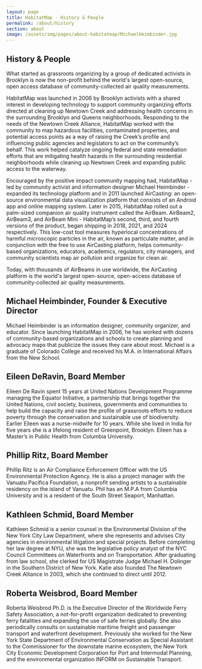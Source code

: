 ```yaml
---
layout: page
title: HabitatMap - History & People
permalink: /about/history
section: about
image: /assets/img/pages/about-habitatmap/MichaelHeimbinder.jpg
---
```


<section class="panel panel--history-intro u--bg-teal">
  <div class="split--50 split--padding-right">
    <h1 class="heading heading--large">
      History & People
    </h1>
  </div>

  <div class="split--50">
    <p class="heading heading--small">
      What started as grassroots organizing by a group of dedicated activists in Brooklyn is now the non-profit behind the world's largest open-source, open access database of community-collected air quality measurements.
    </p>
  </div>
</section>

<section class="panel panel--history arc-background arc-background--history arc-background--left-teal-light">
  <p class="p--body">
    HabitatMap was launched in 2006 by Brooklyn activists with a shared interest in developing technology to support community organizing efforts directed at cleaning up Newtown Creek and addressing health concerns in the surrounding Brooklyn and Queens neighborhoods. Responding to the needs of the Newtown Creek Alliance, HabitatMap worked with the community to map hazardous facilities, contaminated properties, and potential access points as a way of raising the Creek’s profile and influencing public agencies and legislators to act on the community’s behalf. This work helped catalyze ongoing federal and state remediation efforts that are mitigating health hazards in the surrounding residential neighborhoods while cleaning up Newtown Creek and expanding public access to the waterway.
  </p>

  <p class="p--body">
    Encouraged by the positive impact community mapping had, HabitatMap - led by community activist and information designer Michael Heimbinder - expanded its technology platform and in 2011 launched AirCasting: an open-source environmental data visualization platform that consists of an Android app and online mapping system. Later in 2015, HabitatMap rolled out a palm-sized companion air quality instrument called the AirBeam. AirBeam2, AirBeam3, and AirBeam Mini - HabitatMap’s second, third, and fourth versions of the product, began shipping in 2018, 2021, and 2024 respectively. This low-cost tool measures hyperlocal concentrations of harmful microscopic particles in the air, known as particulate matter, and in conjunction with the free to use AirCasting platform, helps community-based organizations, educators, academics, regulators, city managers, and community scientists map air pollution and organize for clean air.
  </p>

  <p class="p--body">
    Today, with thousands of AirBeams in use worldwide, the AirCasting platform is the world's largest open-source, open-access database of community-collected air quality measurements.
  </p>

  <h2 class="heading heading--small heading--body">
    Michael Heimbinder, Founder & Executive Director
  </h2>

  <p class="p--body">
    Michael Heimbinder is an information designer, community organizer, and educator. Since launching HabitatMap in 2006, he has worked with dozens of community-based organizations and schools to create planning and advocacy maps that publicize the issues they care about most. Michael is a graduate of Colorado College and received his M.A. in International Affairs from the New School.
  </p>

  <h2 class="heading heading--small heading--body">
    Eileen DeRavin, Board Member
  </h2>

  <p class="p--body">
    Eileen De Ravin spent 15 years at United Nations Development Programme managing the Equator Initiative, a partnership that brings together the United Nations, civil society, business, governments and communities to help build the capacity and raise the profile of grassroots efforts to reduce poverty through the conservation and sustainable use of biodiversity. Earlier Eileen was a nurse-midwife for 10 years. While she lived in India for five years she is a lifelong resident of Greenpoint, Brooklyn. Eileen has a Master’s in Public Health from Columbia University.
  </p>

  <h2 class="heading heading--small heading--body">
    Phillip Ritz, Board Member
  </h2>

  <p class="p--body">
    Phillip Ritz is an Air Compliance Enforcement Officer with the US Environmental Protection Agency. He is also a project manager with the Vanuatu Pacifica Foundation, a nonprofit sending artists to a sustainable residency on the island of Vanuatu. Phil has an M.P.A from Columbia University and is a resident of the South Street Seaport, Manhattan.
  </p>

  <h2 class="heading heading--small heading--body">
    Kathleen Schmid, Board Member
  </h2>

  <p class="p--body">
    Kathleen Schmid is a senior counsel in the Environmental Division of the New York City Law Department, where she represents and advises City agencies in environmental litigation and special projects. Before completing her law degree at NYU, she was the legislative policy analyst of the NYC Council Committees on Waterfronts and on Transportation. After graduating from law school, she clerked for US Magistrate Judge Michael H. Dolinger in the Southern District of New York. Katie also founded The Newtown Creek Alliance in 2003, which she continued to direct until 2012.
  </p>

  <h2 class="heading heading--small heading--body">
    Roberta Weisbrod, Board Member
  </h2>

  <p class="p--body">
    Roberta Weisbrod Ph.D. is the Executive Director of the Worldwide Ferry Safety Association, a not-for-profit organization dedicated to preventing ferry fatalities and expanding the use of safe ferries globally.  She also periodically consults on sustainable maritime freight and passenger transport and waterfront development.  Previously she worked for the New York State Department of Environmental Conservation as Special Assistant to the Commissioner for the downstate marine ecosystem, the New York City Economic Development Corporation for Port and Intermodal Planning, and the environmental organization INFORM on Sustainable Transport.
  </p>
</section>
